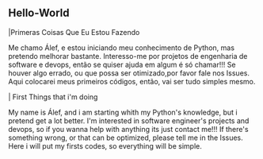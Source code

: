 ## Hello-World

|Primeras Coisas Que Eu Estou Fazendo

<p>Me chamo Álef, e estou iniciando meu conhecimento de Python, mas pretendo melhorar bastante.
Interesso-me por projetos de engenharia de software e devops, então se quiser ajuda em algum é só chamar!!!
Se houver algo errado, ou que possa ser otimizado,por favor fale nos Issues.
Aqui colocarei meus primeiros códigos, então, vai ser tudo simples mesmo.</p>


| First Things that i'm doing

My name is Álef, and i am starting whith my Python's knowledge, but i pretend get a lot better.
I'm interested in software engineer's projects and devops, so if you wanna help with anything its just contact me!!!
If there's something wrong, or that can be optimized, please tell me in the Issues.
Here i will put my firsts codes, so everything will be simple. 
